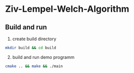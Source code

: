 # Ziv-Lempel-Welch-Algorithm
## Build and run
1. create build directory
```bash
mkdir build && cd build
```

2. build and run demo programm
```bash
cmake .. && make && ./main
```
